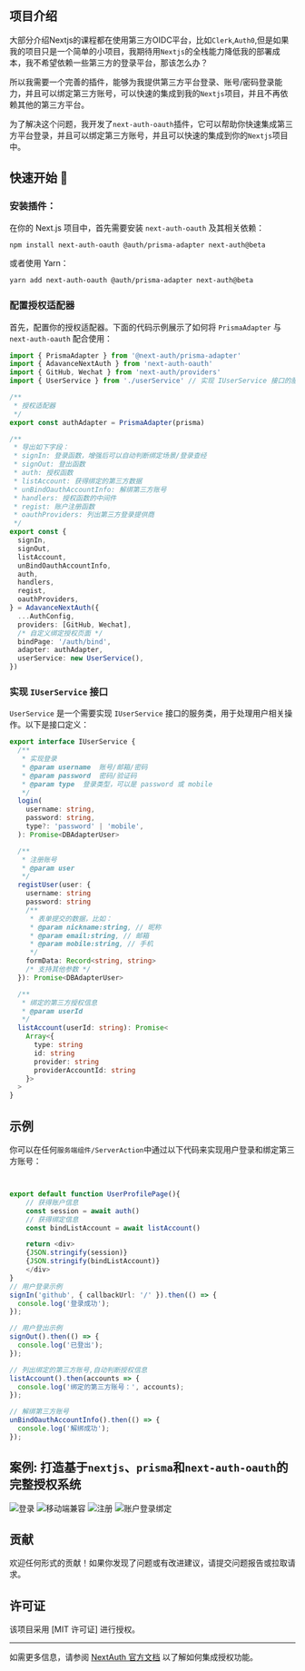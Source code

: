 ## 项目介绍

大部分介绍Nextjs的课程都在使用第三方OIDC平台，比如`Clerk`,`Auth0`,但是如果我的项目只是一个简单的小项目，我期待用`Nextjs`的全栈能力降低我的部署成本，我不希望依赖一些第三方的登录平台，那该怎么办？

所以我需要一个完善的插件，能够为我提供第三方平台登录、账号/密码登录能力，并且可以绑定第三方账号，可以快速的集成到我的`Nextjs`项目，并且不再依赖其他的第三方平台。

为了解决这个问题，我开发了`next-auth-oauth`插件，它可以帮助你快速集成第三方平台登录，并且可以绑定第三方账号，并且可以快速的集成到你的`Nextjs`项目中。

## 快速开始 🚀

### 安装插件：

在你的 Next.js 项目中，首先需要安装 `next-auth-oauth` 及其相关依赖：

```bash
npm install next-auth-oauth @auth/prisma-adapter next-auth@beta
```

或者使用 Yarn：

```bash
yarn add next-auth-oauth @auth/prisma-adapter next-auth@beta
```

### 配置授权适配器

首先，配置你的授权适配器。下面的代码示例展示了如何将 `PrismaAdapter` 与 `next-auth-oauth` 配合使用：

```typescript
import { PrismaAdapter } from '@next-auth/prisma-adapter'
import { AdavanceNextAuth } from 'next-auth-oauth'
import { GitHub, Wechat } from 'next-auth/providers'
import { UserService } from './userService' // 实现 IUserService 接口的服务类

/**
 * 授权适配器
 */
export const authAdapter = PrismaAdapter(prisma)

/**
 * 导出如下字段：
 * signIn: 登录函数，增强后可以自动判断绑定场景/登录查经
 * signOut: 登出函数
 * auth: 授权函数
 * listAccount: 获得绑定的第三方数据
 * unBindOauthAccountInfo: 解绑第三方账号
 * handlers: 授权函数的中间件
 * regist: 账户注册函数
 * oauthProviders: 列出第三方登录提供商
 */
export const {
  signIn,
  signOut,
  listAccount,
  unBindOauthAccountInfo,
  auth,
  handlers,
  regist,
  oauthProviders,
} = AdavanceNextAuth({
  ...AuthConfig,
  providers: [GitHub, Wechat],
  /* 自定义绑定授权页面 */
  bindPage: '/auth/bind',
  adapter: authAdapter,
  userService: new UserService(),
})
```

### 实现 `IUserService` 接口

`UserService` 是一个需要实现 `IUserService` 接口的服务类，用于处理用户相关操作。以下是接口定义：

```typescript
export interface IUserService {
  /**
   * 实现登录
   * @param username  账号/邮箱/密码
   * @param password  密码/验证码
   * @param type  登录类型，可以是 password 或 mobile
   */
  login(
    username: string,
    password: string,
    type?: 'password' | 'mobile',
  ): Promise<DBAdapterUser>

  /**
   * 注册账号
   * @param user
   */
  registUser(user: {
    username: string
    password: string
    /**
     * 表单提交的数据，比如：
     * @param nickname:string, // 昵称
     * @param email:string, // 邮箱
     * @param mobile:string, // 手机
     */
    formData: Record<string, string>
    /* 支持其他参数 */
  }): Promise<DBAdapterUser>

  /**
   * 绑定的第三方授权信息
   * @param userId
   */
  listAccount(userId: string): Promise<
    Array<{
      type: string
      id: string
      provider: string
      providerAccountId: string
    }>
  >
}
```

## 示例

你可以在任何`服务端组件/ServerAction`中通过以下代码来实现用户登录和绑定第三方账号：

```typescript


export default function UserProfilePage(){
    // 获得账户信息
    const session = await auth()
    // 获得绑定信息
    const bindListAccount = await listAccount()

    return <div>
    {JSON.stringify(session)}
    {JSON.stringify(bindListAccount)}
    </div>
}
// 用户登录示例
signIn('github', { callbackUrl: '/' }).then(() => {
  console.log('登录成功');
});

// 用户登出示例
signOut().then(() => {
  console.log('已登出');
});

// 列出绑定的第三方账号,自动判断授权信息
listAccount().then(accounts => {
  console.log('绑定的第三方账号：', accounts);
});

// 解绑第三方账号
unBindOauthAccountInfo().then(() => {
  console.log('解绑成功');
});
```

## 案例: 打造基于`nextjs`、`prisma`和`next-auth-oauth`的完整授权系统

![登录](static/nextjs-uaa-login-pc.png)
![移动端兼容](static/nextjs-uaa-login.png)
![注册](static/nextjs-uaa-regist.png)
![账户登录绑定](static/nextjs-uaa-oauth-login.png)

## 贡献

欢迎任何形式的贡献！如果你发现了问题或有改进建议，请提交问题报告或拉取请求。

## 许可证

该项目采用 [MIT 许可证] 进行授权。

---

如需更多信息，请参阅 [NextAuth 官方文档](https://next-auth.js.org/) 以了解如何集成授权功能。
